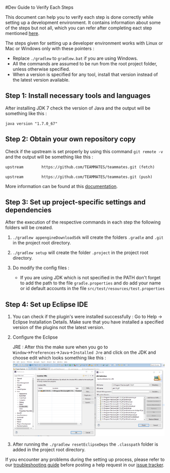 #Dev Guide to Verify Each Steps

This document can help you to verify each step is done correctly while setting up a development environment.
It contains information about some of the steps but not all, which you can refer after completing eact step mentioned [here](https://github.com/TEAMMATES/teammates/blob/master/docs/settingUp.md).

The steps given for setting up a developer environment works with Linux or Mac or Windows only with these pointers :
- Replace `./gradlew` to `gradlew.bat` if you are using Windows.
- All the commands are assumed to be run from the root project folder, unless otherwise specified.
- When a version is specified for any tool, install that version instead of the latest version available.

## Step 1: Install necessary tools and languages

After installing JDK 7 check the version of Java and the output will be something like this :

`java version "1.7.0_67"`  

## Step 2: Obtain your own repository copy

Check if the upstream is set properly by using this command `git remote -v` and the output will be something like this :

`upstream        https://github.com/TEAMMATES/teammates.git (fetch)`

`upstream        https://github.com/TEAMMATES/teammates.git (push)`

More information can be found at this [documentation](https://help.github.com/articles/fork-a-repo/).

## Step 3: Set up project-specific settings and dependencies

After the execution of the respective commands in each step the following folders will be created.

1. `./gradlew appengineDownloadSdk` will create the folders `.gradle` and `.git`  in the project root directory.

2. `./gradlew setup` will create the folder `.project` in the project root directory.

3. Do modify the config files :

   * If you are using JDK which is not specified in the PATH don't forget to add the path to the file `gradle.properties` and 
     do add your name or id default accounts in the file `src/test/resources/test.properties`

## Step 4: Set up Eclipse IDE

1. You can check if the plugin's were installed successfully : Go to Help → Eclipse Installation Details.
    Make sure that you have installed a specified version of the plugins not the latest version.
    
2. Configure the Eclipse

    JRE : After this the make sure when you go to `Window`→`Preferences`→`Java`→`Installed Jre` and click on the JDK and choose
     edit which looks something like this :
      ![devverification-guide-1.png](images/devverification-guide-1.png)

3. After running the `./gradlew resetEclipseDeps` the `.classpath` folder is added in the project root directory.

>
 If you encounter any problems during the setting up process, please refer to our [troubleshooting guide](https://github.com/TEAMMATES/teammates/blob/master/docs/troubleshooting-guide.md) 
 before posting a help request in our [issue tracker](https://github.com/TEAMMATES/teammates/issues).
